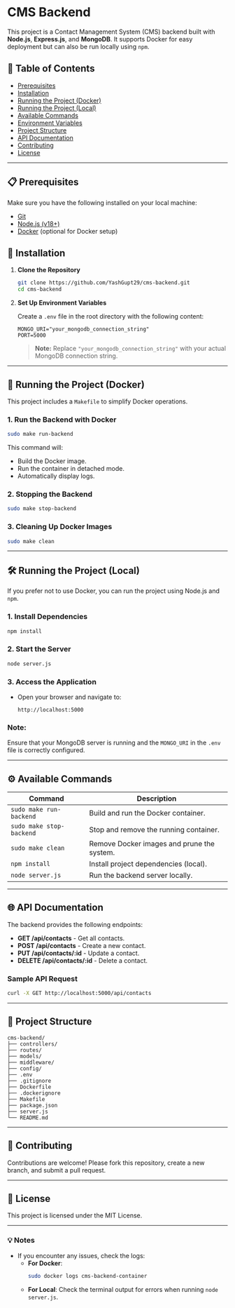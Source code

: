 # CMS Backend

This project is a Contact Management System (CMS) backend built with **Node.js**, **Express.js**, and **MongoDB**. It supports Docker for easy deployment but can also be run locally using `npm`.

## 📝 Table of Contents

- [Prerequisites](#prerequisites)
- [Installation](#installation)
- [Running the Project (Docker)](#running-the-project-docker)
- [Running the Project (Local)](#running-the-project-local)
- [Available Commands](#available-commands)
- [Environment Variables](#environment-variables)
- [Project Structure](#project-structure)
- [API Documentation](#api-documentation)
- [Contributing](#contributing)
- [License](#license)

---

## 📋 Prerequisites

Make sure you have the following installed on your local machine:

- [Git](https://git-scm.com/)
- [Node.js (v18+)](https://nodejs.org/)
- [Docker](https://www.docker.com/products/docker-desktop) (optional for Docker setup)

## 🚀 Installation

1. **Clone the Repository**

   ```bash
   git clone https://github.com/YashGupt29/cms-backend.git
   cd cms-backend
   ```

2. **Set Up Environment Variables**

   Create a `.env` file in the root directory with the following content:

   ```env
   MONGO_URI="your_mongodb_connection_string"
   PORT=5000
   ```

   > **Note:** Replace `"your_mongodb_connection_string"` with your actual MongoDB connection string.

---

## 🐳 Running the Project (Docker)

This project includes a `Makefile` to simplify Docker operations.

### 1. **Run the Backend with Docker**

```bash
sudo make run-backend
```

This command will:

- Build the Docker image.
- Run the container in detached mode.
- Automatically display logs.

### 2. **Stopping the Backend**

```bash
sudo make stop-backend
```

### 3. **Cleaning Up Docker Images**

```bash
sudo make clean
```

---

## 🛠️ Running the Project (Local)

If you prefer not to use Docker, you can run the project using Node.js and `npm`.

### 1. **Install Dependencies**

```bash
npm install
```

### 2. **Start the Server**

```bash
node server.js
```

### 3. **Access the Application**

- Open your browser and navigate to:

  ```
  http://localhost:5000
  ```

### **Note:**

Ensure that your MongoDB server is running and the `MONGO_URI` in the `.env` file is correctly configured.

---

## ⚙️ Available Commands

| Command                  | Description                                |
| ------------------------ | ------------------------------------------ |
| `sudo make run-backend`  | Build and run the Docker container.        |
| `sudo make stop-backend` | Stop and remove the running container.     |
| `sudo make clean`        | Remove Docker images and prune the system. |
| `npm install`            | Install project dependencies (local).      |
| `node server.js`         | Run the backend server locally.            |

---

## 🌐 API Documentation

The backend provides the following endpoints:

- **GET /api/contacts** - Get all contacts.
- **POST /api/contacts** - Create a new contact.
- **PUT /api/contacts/:id** - Update a contact.
- **DELETE /api/contacts/:id** - Delete a contact.

### Sample API Request

```bash
curl -X GET http://localhost:5000/api/contacts
```

---

## 📁 Project Structure

```plaintext
cms-backend/
├── controllers/
├── routes/
├── models/
├── middleware/
├── config/
├── .env
├── .gitignore
├── Dockerfile
├── .dockerignore
├── Makefile
├── package.json
├── server.js
└── README.md
```

---

## 🤝 Contributing

Contributions are welcome! Please fork this repository, create a new branch, and submit a pull request.

---

## 📝 License

This project is licensed under the MIT License.

---

### 💡 Notes

- If you encounter any issues, check the logs:
  - **For Docker**:
    ```bash
    sudo docker logs cms-backend-container
    ```
  - **For Local**:
    Check the terminal output for errors when running `node server.js`.

